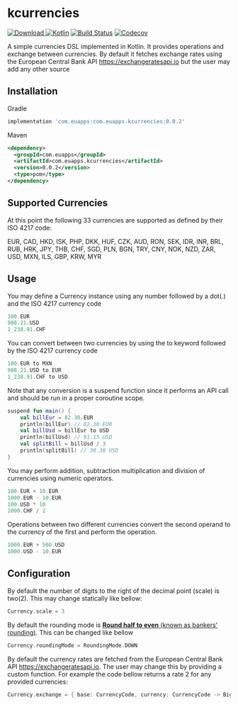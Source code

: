 # kcurrencies
[ ![Download](https://api.bintray.com/packages/antonis/kcurrencies/com.euapps.kcurrencies/images/download.svg) ](https://bintray.com/antonis/kcurrencies/com.euapps.kcurrencies/_latestVersion)
[![Kotlin](https://img.shields.io/badge/Kotlin-1.3.61-blue.svg)](https://kotlinlang.org)
[![Build Status](https://travis-ci.com/antonis/kcurrencies.svg?branch=master)](https://travis-ci.com/antonis/kcurrencies)
[![Codecov](https://codecov.io/github/antonis/kcurrencies/coverage.svg?branch=master)](https://codecov.io/gh/antonis/kcurrencies)


A simple currencies DSL implemented in Kotlin. It provides operations and exchange between currencies.
By default it fetches exchange rates using the European Central Bank API https://exchangeratesapi.io but the user may add any other source

## Installation

Gradle

```groovy
implementation 'com.euapps:com.euapps.kcurrencies:0.0.2'
```

Maven

```xml
<dependency>
  <groupId>com.euapps</groupId>
  <artifactId>com.euapps.kcurrencies</artifactId>
  <version>0.0.2</version>
  <type>pom</type>
</dependency>
```

## Supported Currencies
At this point the following 33 currencies are supported as defined by their ISO 4217 code:

EUR, CAD, HKD, ISK, PHP, DKK, HUF, CZK, AUD, RON, SEK, IDR, INR, BRL, RUB, HRK, JPY, THB, CHF, SGD, PLN, BGN, TRY, CNY, NOK, NZD, ZAR, USD, MXN, ILS, GBP, KRW, MYR

## Usage

You may define a Currency instance using any number followed by a dot(.) and the ISO 4217 currency code
```kotlin
100.EUR
988.21.USD
1_238.91.CHF
```

You can convert between two currencies by using the to keyword followed by the ISO 4217 currency code
```kotlin
100.EUR to MXN
988.21.USD to EUR
1_238.91.CHF to USD
```
Note that any conversion is a suspend function since it performs an API call and should be run in a proper coroutine scope.

```kotlin
suspend fun main() {
    val billEur = 82.30.EUR
    println(billEur) // 82.30 EUR
    val billUsd = billEur to USD
    println(billUsd) // 91.15 USD
    val splitBill = billUsd / 3
    println(splitBill) // 30.38 USD
}
```

You may perform addition, subtraction multiplication and division of currencies using numeric operators.
```kotlin
100.EUR + 10.EUR
1000.EUR - 10.EUR
100.USD * 10
1000.CHF / 2
```

Operations between two different currencies convert the second operand to the currency of the first and perform the operation.
```kotlin
1000.EUR + 500.USD
1000.USD - 10.EUR
```

## Configuration

By default the number of digits to the right of the decimal point (scale) is two(2). This may change statically like bellow:
```kotlin
Currency.scale = 3
```

By default the rounding mode is [**Round half to even** (known as bankers' rounding)](https://en.wikipedia.org/wiki/Rounding#Round_half_to_even). This can be changed like bellow
```kotlin
Currency.roundingMode = RoundingMode.DOWN
```

By default the currency rates are fetched from the European Central Bank API https://exchangeratesapi.io. The user may change this by providing a custom function. For example the code bellow returns a rate 2 for any provided currencies:
```kotlin
Currency.exchange = { base: CurrencyCode, currency: CurrencyCode -> BigDecimal(2.0) }
```